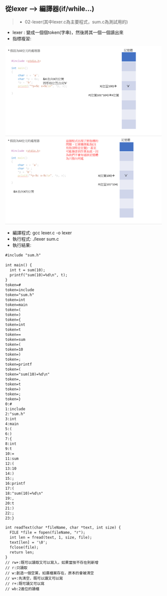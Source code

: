 ## 從lexer --> 編譯器(if/while...)
>* 02-lexer(其中lexer.c為主要程式，sum.c為測試用的)
* lexer : 變成一個個token(字串)，然後將其一個一個讀出來
* 指標複習:

<img src="picture/pointer1.png">

<img src="picture/pointerbug.png">

* 編譯程式: gcc lexer.c -o lexer
* 執行程式: ./lexer sum.c
* 執行結果:  
```
#include "sum.h"

int main() {
  int t = sum(10);
  printf("sum(10)=%d\n", t);
}
token=#      
token=include
token="sum.h"
token=int    
token=main   
token=(
token=)
token={
token=int
token=t
token==
token=sum
token=(
token=10
token=)
token=;
token=printf
token=(
token="sum(10)=%d\n"
token=,
token=t
token=)
token=;
token=}
0:#
1:include
2:"sum.h"
3:int
4:main
5:(
6:)
7:{
8:int
9:t
10:=
11:sum
12:(
13:10
14:)
15:;
16:printf
17:(
18:"sum(10)=%d\n"
19:,
20:t
21:)
22:;
23:}
```
```
int readText(char *fileName, char *text, int size) {
  FILE *file = fopen(fileName, "r");
  int len = fread(text, 1, size, file);
  text[len] = '\0';
  fclose(file);
  return len;
}
// rw+:既可以讀取又可以寫入，如果當按不存在則新增
// r:只讀取
// w:創造一個空黨，如廣檔案存在，原本的會被清空
// w+:先清空，既可以讀又可以寫
// r+:既可讀又可以寫
// wb:2進位的讀檔
```